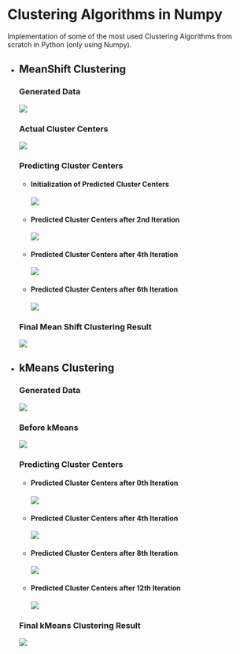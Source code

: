 # Clustering Algorithms in Numpy

Implementation of some of the most used Clustering Algorithms from scratch in Python (only using Numpy).

* ## MeanShift Clustering

  ### Generated Data
  ![](MeanShift/results/0*generated_data.jpg)

  ### Actual Cluster Centers
  ![](MeanShift/results/2*cluster_centers.jpg)

  ### Predicting Cluster Centers

  * #### Initialization of Predicted Cluster Centers
    ![](MeanShift/results/1*progress_0000_initialization_of_cluster_centers.jpg)

  * #### Predicted Cluster Centers after 2nd Iteration
    ![](MeanShift/results/1*progress_0002_cluster_centers.jpg)

  * #### Predicted Cluster Centers after 4th Iteration
    ![](MeanShift/results/1*progress_0004_cluster_centers.jpg)

  * #### Predicted Cluster Centers after 6th Iteration
    ![](MeanShift/results/1*progress_0006_cluster_centers.jpg)

  ### Final Mean Shift Clustering Result
  ![](MeanShift/results/3*meanShift_result.jpg)

* ## kMeans Clustering

  ### Generated Data
  ![](kMeans/results/generated_data.jpg)

  ### Before kMeans
  ![](kMeans/results/before_kmeans.jpg)

  ### Predicting Cluster Centers

  * #### Predicted Cluster Centers after 0th Iteration
    ![](kMeans/results/iter0.jpg)
      
  * #### Predicted Cluster Centers after 4th Iteration
    ![](kMeans/results/iter4.jpg)
  
  * #### Predicted Cluster Centers after 8th Iteration
    ![](kMeans/results/iter8.jpg)
  
  * #### Predicted Cluster Centers after 12th Iteration
    ![](kMeans/results/iter12.jpg)
    
   ### Final kMeans Clustering Result
   ![](kMeans/results/iter12.jpg)

